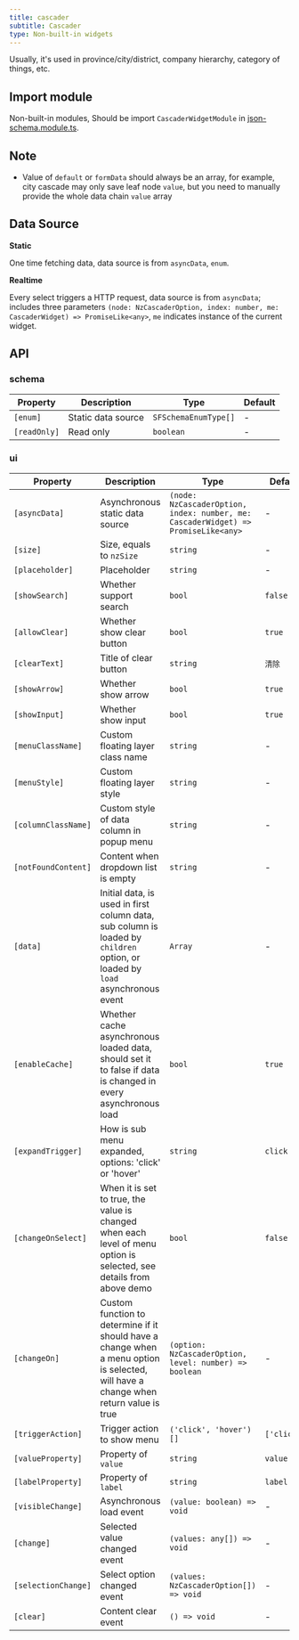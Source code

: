 ```yaml
---
title: cascader
subtitle: Cascader
type: Non-built-in widgets
---
```


Usually, it's used in province/city/district, company hierarchy, category of things, etc.

## Import module

Non-built-in modules, Should be import `CascaderWidgetModule` in [json-schema.module.ts](https://github.com/ng-alain/ng-alain/blob/master/src/app/shared/json-schema/json-schema.module.ts#L11).

## Note

- Value of `default` or `formData` should always be an array, for example, city cascade may only save leaf node `value`, but you need to manually provide the whole data chain `value` array

## Data Source

**Static**

One time fetching data, data source is from `asyncData`, `enum`.

**Realtime**

Every select triggers a HTTP request, data source is from `asyncData`; includes three parameters `(node: NzCascaderOption, index: number, me: CascaderWidget) => PromiseLike<any>`, `me` indicates instance of the current widget.

## API

### schema

| Property | Description | Type | Default |
|----------|-------------|------|---------|
| `[enum]` | Static data source | `SFSchemaEnumType[]` | - |
| `[readOnly]` | Read only | `boolean` | - |

### ui

| Property | Description | Type | Default |
|----------|-------------|------|---------|
| `[asyncData]` | Asynchronous static data source | `(node: NzCascaderOption, index: number, me: CascaderWidget) => PromiseLike<any>` | - |
| `[size]` | Size, equals to `nzSize` | `string` | - |
| `[placeholder]` | Placeholder | `string` | - |
| `[showSearch]` | Whether support search | `bool` | `false` |
| `[allowClear]` | Whether show clear button | `bool` | `true` |
| `[clearText]` | Title of clear button | `string` | `清除` |
| `[showArrow]` | Whether show arrow | `bool` | `true` |
| `[showInput]` | Whether show input | `bool` | `true` |
| `[menuClassName]` | Custom floating layer class name | `string` | - |
| `[menuStyle]` | Custom floating layer style | `string` | - |
| `[columnClassName]` | Custom style of data column in popup menu | `string` | - |
| `[notFoundContent]` | Content when dropdown list is empty | `string` | - |
| `[data]` | Initial data, is used in first column data, sub column is loaded by `children` option, or loaded by `load` asynchronous event | `Array` | - |
| `[enableCache]` | Whether cache asynchronous loaded data, should set it to false if data is changed in every asynchronous load | `bool` | `true` |
| `[expandTrigger]` | How is sub menu expanded, options: 'click' or 'hover' | `string` | `click` |
| `[changeOnSelect]` | When it is set to true, the value is changed when each level of menu option is selected, see details from above demo | `bool` | `false` |
| `[changeOn]` | Custom function to determine if it should have a change when a menu option is selected, will have a change when return value is true | `(option: NzCascaderOption, level: number) => boolean` | - |
| `[triggerAction]` | Trigger action to show menu | `('click', 'hover')[]` | `['click']` |
| `[valueProperty]` | Property of `value` | `string` | `value` |
| `[labelProperty]` | Property of `label` | `string` | `label` |
| `[visibleChange]` | Asynchronous load event | `(value: boolean) => void` | - |
| `[change]` | Selected value changed event | `(values: any[]) => void` | - |
| `[selectionChange]` | Select option changed event | `(values: NzCascaderOption[]) => void` | - |
| `[clear]` | Content clear event | `() => void` | - |
